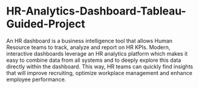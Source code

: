 # HR-Analytics-Dashboard-Tableau-Guided-Project

An HR dashboard is a business intelligence tool that allows Human Resource teams to track, analyze and report on HR KPIs. Modern, interactive dashboards leverage an HR analytics platform which makes it easy to combine data from all systems and to deeply explore this data directly within the dashboard. This way, HR teams can quickly find insights that will improve recruiting, optimize workplace management and enhance employee performance.
